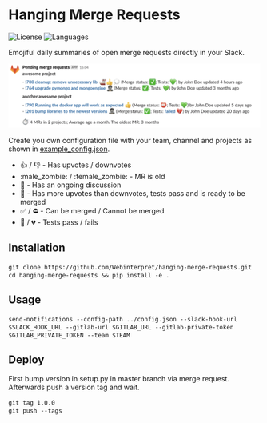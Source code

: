 Hanging Merge Requests
======================

![License](https://img.shields.io/github/license/Webinterpret/hanging-merge-requests.svg)
![Languages](https://img.shields.io/github/languages/top/Webinterpret/hanging-merge-requests.svg)

Emojiful daily summaries of open merge requests directly in your Slack.

![Example summary](https://github.com/Webinterpret/hanging-merge-requests/blob/master/docs/demo.png?raw=true "Example summary")

Create you own configuration file with your team, channel and projects as shown in [example_config.json](example_config.json).

- :thumbsup: / :thumbsdown: - Has upvotes / downvotes
- :male_zombie: / :female_zombie: - MR is old
- :thought_balloon: - Has an ongoing discussion
- :ship: - Has more upvotes than downvotes, tests pass and is ready to be merged
- :white_check_mark: / :no_entry: - Can be merged / Cannot be merged
- :green_heart: / :broken_heart: - Tests pass / fails

Installation
------------

    git clone https://github.com/Webinterpret/hanging-merge-requests.git
    cd hanging-merge-requests && pip install -e .
  
Usage
-----

    send-notifications --config-path ../config.json --slack-hook-url $SLACK_HOOK_URL --gitlab-url $GITLAB_URL --gitlab-private-token $GITLAB_PRIVATE_TOKEN --team $TEAM

Deploy
------

First bump version in setup.py in master branch via merge request. Afterwards push a version tag and wait.

    git tag 1.0.0
    git push --tags

